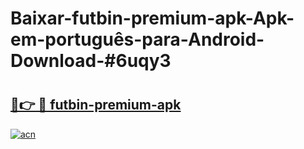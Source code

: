 # Baixar-futbin-premium-apk-Apk-em-português​-para-Android-Download-#6uqy3

# <h2><a href="https://ainizakaria.my?title=futbin-premium-apk&ref=24M">🔗👉 🔴 futbin-premium-apk</a></h2>

[![acn](https://github.com/user-attachments/assets/0f9c940e-d8b0-45ae-aac7-cd30a18b3e1c)](https://ainizakaria.my?title=futbin-premium-apk&ref=24M)

